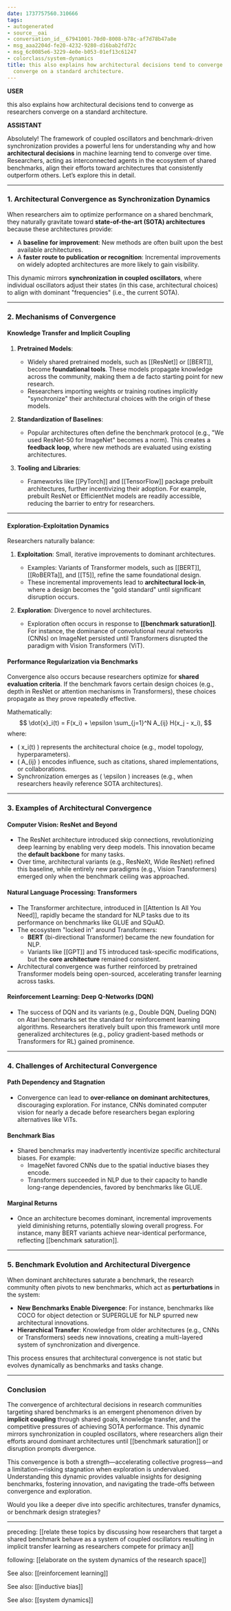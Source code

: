```yaml
---
date: 1737757560.310666
tags:
- autogenerated
- source__oai
- conversation_id__67941001-70d0-8008-b78c-af7d78b47a8e
- msg_aaa2204d-fe20-4232-9280-d16bab2fd72c
- msg_6c0085e6-3229-4e0e-b053-01ef13c61247
- colorclass/system-dynamics
title: this also explains how architectural decisions tend to converge as researchers
  converge on a standard architecture.
---
```


**USER**

this also explains how architectural decisions tend to converge as researchers converge on a standard architecture.


**ASSISTANT**

Absolutely! The framework of coupled oscillators and benchmark-driven synchronization provides a powerful lens for understanding why and how **architectural decisions** in machine learning tend to converge over time. Researchers, acting as interconnected agents in the ecosystem of shared benchmarks, align their efforts toward architectures that consistently outperform others. Let’s explore this in detail.

---

### 1. Architectural Convergence as Synchronization Dynamics

When researchers aim to optimize performance on a shared benchmark, they naturally gravitate toward **state-of-the-art (SOTA) architectures** because these architectures provide:
- A **baseline for improvement**: New methods are often built upon the best available architectures.
- A **faster route to publication or recognition**: Incremental improvements on widely adopted architectures are more likely to gain visibility.

This dynamic mirrors **synchronization in coupled oscillators**, where individual oscillators adjust their states (in this case, architectural choices) to align with dominant "frequencies" (i.e., the current SOTA).

---

### 2. Mechanisms of Convergence

#### **Knowledge Transfer and Implicit Coupling**
1. **Pretrained Models**:
   - Widely shared pretrained models, such as [[ResNet]] or [[BERT]], become **foundational tools**. These models propagate knowledge across the community, making them a de facto starting point for new research.
   - Researchers importing weights or training routines implicitly "synchronize" their architectural choices with the origin of these models.

2. **Standardization of Baselines**:
   - Popular architectures often define the benchmark protocol (e.g., "We used ResNet-50 for ImageNet" becomes a norm). This creates a **feedback loop**, where new methods are evaluated using existing architectures.

3. **Tooling and Libraries**:
   - Frameworks like [[PyTorch]] and [[TensorFlow]] package prebuilt architectures, further incentivizing their adoption. For example, prebuilt ResNet or EfficientNet models are readily accessible, reducing the barrier to entry for researchers.

---

#### **Exploration-Exploitation Dynamics**
Researchers naturally balance:
1. **Exploitation**: Small, iterative improvements to dominant architectures.
   - Examples: Variants of Transformer models, such as [[BERT]], [[RoBERTa]], and [[T5]], refine the same foundational design.
   - These incremental improvements lead to **architectural lock-in**, where a design becomes the "gold standard" until significant disruption occurs.

2. **Exploration**: Divergence to novel architectures.
   - Exploration often occurs in response to **[[benchmark saturation]]**. For instance, the dominance of convolutional neural networks (CNNs) on ImageNet persisted until Transformers disrupted the paradigm with Vision Transformers (ViT).

#### **Performance Regularization via Benchmarks**
Convergence also occurs because researchers optimize for **shared evaluation criteria**. If the benchmark favors certain design choices (e.g., depth in ResNet or attention mechanisms in Transformers), these choices propagate as they prove repeatedly effective.

Mathematically:
$$
\dot{x}_i(t) = F(x_i) + \epsilon \sum_{j=1}^N A_{ij} H(x_j - x_i),
$$
where:
- \( x_i(t) \) represents the architectural choice (e.g., model topology, hyperparameters).
- \( A_{ij} \) encodes influence, such as citations, shared implementations, or collaborations.
- Synchronization emerges as \( \epsilon \) increases (e.g., when researchers heavily reference SOTA architectures).

---

### 3. Examples of Architectural Convergence

#### **Computer Vision: ResNet and Beyond**
- The ResNet architecture introduced skip connections, revolutionizing deep learning by enabling very deep models. This innovation became the **default backbone** for many tasks.
- Over time, architectural variants (e.g., ResNeXt, Wide ResNet) refined this baseline, while entirely new paradigms (e.g., Vision Transformers) emerged only when the benchmark ceiling was approached.

#### **Natural Language Processing: Transformers**
- The Transformer architecture, introduced in [[Attention Is All You Need]], rapidly became the standard for NLP tasks due to its performance on benchmarks like GLUE and SQuAD.
- The ecosystem "locked in" around Transformers:
  - **BERT** (bi-directional Transformer) became the new foundation for NLP.
  - Variants like [[GPT]] and T5 introduced task-specific modifications, but the **core architecture** remained consistent.
- Architectural convergence was further reinforced by pretrained Transformer models being open-sourced, accelerating transfer learning across tasks.

#### **Reinforcement Learning: Deep Q-Networks (DQN)**
- The success of DQN and its variants (e.g., Double DQN, Dueling DQN) on Atari benchmarks set the standard for reinforcement learning algorithms. Researchers iteratively built upon this framework until more generalized architectures (e.g., policy gradient-based methods or Transformers for RL) gained prominence.

---

### 4. Challenges of Architectural Convergence

#### **Path Dependency and Stagnation**
- Convergence can lead to **over-reliance on dominant architectures**, discouraging exploration. For instance, CNNs dominated computer vision for nearly a decade before researchers began exploring alternatives like ViTs.

#### **Benchmark Bias**
- Shared benchmarks may inadvertently incentivize specific architectural biases. For example:
  - ImageNet favored CNNs due to the spatial inductive biases they encode.
  - Transformers succeeded in NLP due to their capacity to handle long-range dependencies, favored by benchmarks like GLUE.

#### **Marginal Returns**
- Once an architecture becomes dominant, incremental improvements yield diminishing returns, potentially slowing overall progress. For instance, many BERT variants achieve near-identical performance, reflecting [[benchmark saturation]].

---

### 5. Benchmark Evolution and Architectural Divergence

When dominant architectures saturate a benchmark, the research community often pivots to new benchmarks, which act as **perturbations** in the system:
- **New Benchmarks Enable Divergence**: For instance, benchmarks like COCO for object detection or SUPERGLUE for NLP spurred new architectural innovations.
- **Hierarchical Transfer**: Knowledge from older architectures (e.g., CNNs or Transformers) seeds new innovations, creating a multi-layered system of synchronization and divergence.

This process ensures that architectural convergence is not static but evolves dynamically as benchmarks and tasks change.

---

### Conclusion

The convergence of architectural decisions in research communities targeting shared benchmarks is an emergent phenomenon driven by **implicit coupling** through shared goals, knowledge transfer, and the competitive pressures of achieving SOTA performance. This dynamic mirrors synchronization in coupled oscillators, where researchers align their efforts around dominant architectures until [[benchmark saturation]] or disruption prompts divergence.

This convergence is both a strength—accelerating collective progress—and a limitation—risking stagnation when exploration is undervalued. Understanding this dynamic provides valuable insights for designing benchmarks, fostering innovation, and navigating the trade-offs between convergence and exploration.

Would you like a deeper dive into specific architectures, transfer dynamics, or benchmark design strategies?


---

preceding: [[relate these topics by discussing how researchers that target a shared benchmark behave as a system of coupled oscillators resulting in implicit transfer learning as researchers compete for primacy an]]  


following: [[elaborate on the system dynamics of the research space]]

See also: [[reinforcement learning]]


See also: [[inductive bias]]


See also: [[system dynamics]]